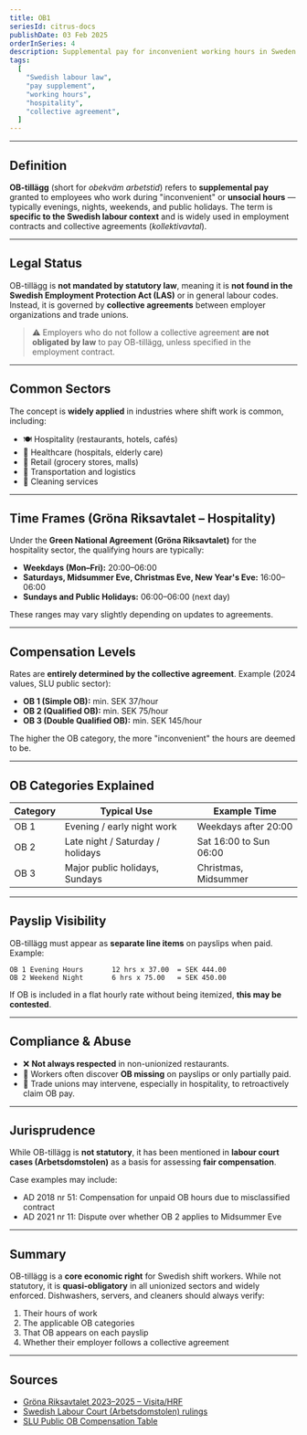 ```yaml
---
title: OB1
seriesId: citrus-docs
publishDate: 03 Feb 2025
orderInSeries: 4
description: Supplemental pay for inconvenient working hours in Sweden
tags:
  [
    "Swedish labour law",
    "pay supplement",
    "working hours",
    "hospitality",
    "collective agreement",
  ]
---
```


---

## Definition

**OB-tillägg** (short for _obekväm arbetstid_) refers to **supplemental pay** granted to employees who work during "inconvenient" or **unsocial hours** — typically evenings, nights, weekends, and public holidays. The term is **specific to the Swedish labour context** and is widely used in employment contracts and collective agreements (_kollektivavtal_).

---

## Legal Status

OB-tillägg is **not mandated by statutory law**, meaning it is **not found in the Swedish Employment Protection Act (LAS)** or in general labour codes.  
Instead, it is governed by **collective agreements** between employer organizations and trade unions.

> ⚠️ Employers who do not follow a collective agreement **are not obligated by law** to pay OB-tillägg, unless specified in the employment contract.

---

## Common Sectors

The concept is **widely applied** in industries where shift work is common, including:

- 🍽️ Hospitality (restaurants, hotels, cafés)
- 🏥 Healthcare (hospitals, elderly care)
- 🛒 Retail (grocery stores, malls)
- 🚛 Transportation and logistics
- 🧹 Cleaning services

---

## Time Frames (Gröna Riksavtalet – Hospitality)

Under the **Green National Agreement (Gröna Riksavtalet)** for the hospitality sector, the qualifying hours are typically:

- **Weekdays (Mon–Fri):** 20:00–06:00
- **Saturdays, Midsummer Eve, Christmas Eve, New Year's Eve:** 16:00–06:00
- **Sundays and Public Holidays:** 06:00–06:00 (next day)

These ranges may vary slightly depending on updates to agreements.

---

## Compensation Levels

Rates are **entirely determined by the collective agreement**. Example (2024 values, SLU public sector):

- **OB 1 (Simple OB):** min. SEK 37/hour
- **OB 2 (Qualified OB):** min. SEK 75/hour
- **OB 3 (Double Qualified OB):** min. SEK 145/hour

The higher the OB category, the more "inconvenient" the hours are deemed to be.

---

## OB Categories Explained

| Category | Typical Use                      | Example Time           |
| -------- | -------------------------------- | ---------------------- |
| OB 1     | Evening / early night work       | Weekdays after 20:00   |
| OB 2     | Late night / Saturday / holidays | Sat 16:00 to Sun 06:00 |
| OB 3     | Major public holidays, Sundays   | Christmas, Midsummer   |

---

## Payslip Visibility

OB-tillägg must appear as **separate line items** on payslips when paid. Example:

```
OB 1 Evening Hours       12 hrs x 37.00  = SEK 444.00
OB 2 Weekend Night       6 hrs x 75.00   = SEK 450.00
```

If OB is included in a flat hourly rate without being itemized, **this may be contested**.

---

## Compliance & Abuse

- ❌ **Not always respected** in non-unionized restaurants.
- 🧾 Workers often discover **OB missing** on payslips or only partially paid.
- 📢 Trade unions may intervene, especially in hospitality, to retroactively claim OB pay.

---

## Jurisprudence

While OB-tillägg is **not statutory**, it has been mentioned in **labour court cases (Arbetsdomstolen)** as a basis for assessing **fair compensation**.

Case examples may include:

- AD 2018 nr 51: Compensation for unpaid OB hours due to misclassified contract
- AD 2021 nr 11: Dispute over whether OB 2 applies to Midsummer Eve

---

## Summary

OB-tillägg is a **core economic right** for Swedish shift workers. While not statutory, it is **quasi-obligatory** in all unionized sectors and widely enforced. Dishwashers, servers, and cleaners should always verify:

1. Their hours of work
2. The applicable OB categories
3. That OB appears on each payslip
4. Whether their employer follows a collective agreement

---

## Sources

- [Gröna Riksavtalet 2023–2025 – Visita/HRF](https://www.hrf.net)
- [Swedish Labour Court (Arbetsdomstolen) rulings](https://www.arbetsdomstolen.se/)
- [SLU Public OB Compensation Table](https://internt.slu.se)
